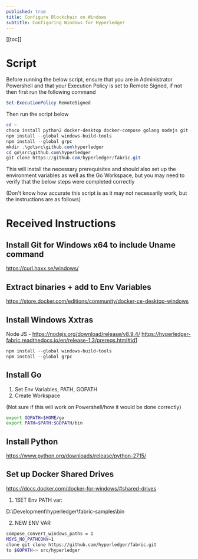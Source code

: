 ```yaml
---
published: true
title: Configure Blockchain on Windows
subtitle: Configuring Windows for Hyperledger
---
```


[[toc]]

# Script

Before running the below script, ensure that you are in Administrator Powershell and that your Execution Policy is set to Remote Signed, if not then first run the following command

```powershell
Set-ExecutionPolicy RemoteSigned
```

Then run the script below

```powershell
cd ~
choco install python2 docker-desktop docker-compose golang nodejs git -y
npm install --global windows-build-tools
npm install --global grpc
mkdir .\go\src\github.com\hyperledger
cd go\src\github.com\hyperledger
git clone https://github.com/hyperledger/fabric.git
```

This will install the necessary prerequisites and should also set up the environment variables as well as the Go Workspace, but you may need to verify that the below steps were completed correctly

(Don't know how accurate this script is as it may not necessarily work, but the instructions are as follows)

# Received Instructions

## Install Git for Windows x64 to include Uname command

https://curl.haxx.se/windows/

## Extract binaries + add to Env Variables

https://store.docker.com/editions/community/docker-ce-desktop-windows

## Install Windows Xxtras

Node JS - https://nodejs.org/download/release/v8.9.4/
https://hyperledger-fabric.readthedocs.io/en/release-1.3/prereqs.html#id1

```powershell
npm install --global windows-build-tools
npm install --global grpc
```

## Install Go

1. Set Env Variables, PATH, GOPATH
2. Create Workspace

(Not sure if this will work on Powershell/how it would be done correctly)

```bash
export GOPATH=$HOME/go
export PATH=$PATH:$GOPATH/bin
```

## Install Python

https://www.python.org/downloads/release/python-2715/

## Set up Docker Shared Drives

https://docs.docker.com/docker-for-windows/#shared-drives

1. 1SET Env PATH var:

D:\Development\hyperledger\fabric-samples\bin

2. NEW ENV VAR

```bash
compose_convert_windows_paths = 1
MSYS_NO_PATHCONV=1
clone git clone https://github.com/hyperledger/fabric.git
to $GOPATH-> src/hyperledger
```
